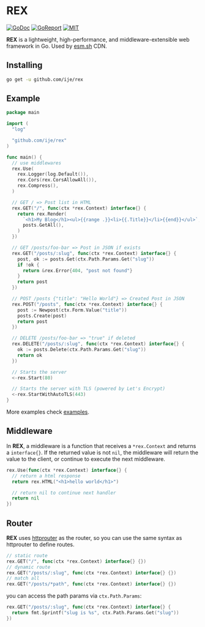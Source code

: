 # REX

[![GoDoc](https://godoc.org/github.com/ije/rex?status.svg)](https://godoc.org/github.com/ije/rex)
[![GoReport](https://goreportcard.com/badge/github.com/ije/rex)](https://goreportcard.com/report/github.com/ije/rex)
[![MIT](https://img.shields.io/badge/license-MIT-green)](./LICENSE)

**REX** is a lightweight, high-performance, and middleware-extensible web framework in Go. Used by [esm.sh](https://esm.sh) CDN.

## Installing

```bash
go get -u github.com/ije/rex
```

## Example

```go
package main

import (
  "log"

  "github.com/ije/rex"
)

func main() {
  // use middlewares
  rex.Use(
    rex.Logger(log.Default()),
    rex.Cors(rex.CorsAllowAll()),
    rex.Compress(),
  )

  // GET / => Post list in HTML
  rex.GET("/", func(ctx *rex.Context) interface{} {
    return rex.Render(
      `<h1>My Blog</h1><ul>{{range .}}<li>{{.Title}}</li>{{end}}</ul>`,
      posts.GetAll(),
    )
  })

  // GET /posts/foo-bar => Post in JSON if exists
  rex.GET("/posts/:slug", func(ctx *rex.Context) interface{} {
    post, ok := posts.Get(ctx.Path.Params.Get("slug"))
    if !ok {
      return &rex.Error{404, "post not found"}
    }
    return post
  })

  // POST /posts {"title": "Hello World"} => Created Post in JSON
  rex.POST("/posts", func(ctx *rex.Context) interface{} {
    post := Newpost(ctx.Form.Value("title"))
    posts.Create(post)
    return post
  })

  // DELETE /posts/foo-bar => "true" if deleted
  rex.DELETE("/posts/:slug", func(ctx *rex.Context) interface{} {
    ok := posts.Delete(ctx.Path.Params.Get("slug"))
    return ok
  })

  // Starts the server
  <-rex.Start(80)

  // Starts the server with TLS (powered by Let's Encrypt)
  <-rex.StartWithAutoTLS(443)
}
```

More examples check [examples](./examples).

## Middleware

In **REX**, a middleware is a function that receives a `*rex.Context` and returns a `interface{}`. If the returned value is not `nil`, the middleware will return the value to the client, or continue to execute the next middleware.

```go
rex.Use(func(ctx *rex.Context) interface{} {
  // return a html response
  return rex.HTML("<h1>hello world</h1>")

  // return nil to continue next handler
  return nil
})
```

## Router

**REX** uses [httprouter](https://github.com/julienschmidt/httprouter) as the router, so you can use the same syntax as httprouter to define routes.

```go
// static route
rex.GET("/", func(ctx *rex.Context) interface{} {})
// dynamic route
rex.GET("/posts/:slug", func(ctx *rex.Context) interface{} {})
// match all
rex.GET("/posts/*path", func(ctx *rex.Context) interface{} {})
```

you can access the path params via `ctx.Path.Params`:

```go
rex.GET("/posts/:slug", func(ctx *rex.Context) interface{} {
  return fmt.Sprintf("slug is %s", ctx.Path.Params.Get("slug"))
})
```
